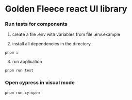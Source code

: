 # Golden Fleece react UI library 

### Run tests for components

1. create a file .env with variables from file .env.example

2. install all dependencies in the directory 

```pnpm i```

3. run application

```pnpm run test```

### Open cypress in visual mode

```pnpm run cy:open```
